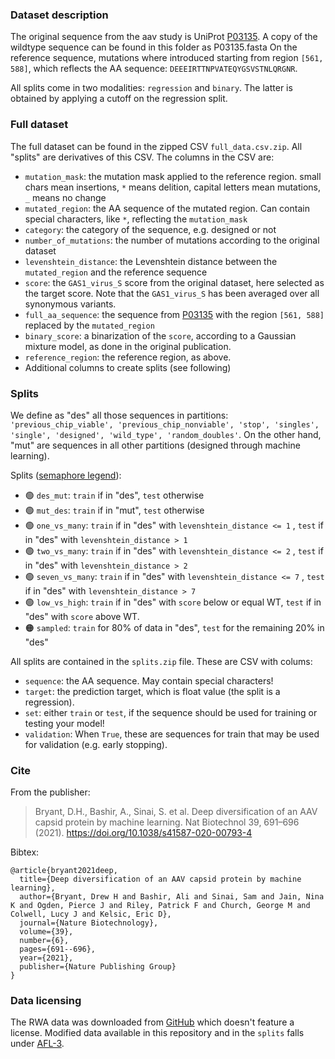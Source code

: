 ### Dataset description

The original sequence from the aav study is UniProt [P03135](https://www.uniprot.org/uniprot/P03135). A copy of the wildtype sequence can be found in this folder as P03135.fasta
On the reference sequence, mutations where introduced starting from region `[561, 588]`, which reflects the AA sequence: `DEEEIRTTNPVATEQYGSVSTNLQRGNR`.

All splits come in two modalities: `regression` and `binary`. The latter is obtained by applying a cutoff on the regression split.


### Full dataset

The full dataset can be found in the zipped CSV `full_data.csv.zip`. All "splits" are derivatives of this CSV. The columns in the CSV are:

- `mutation_mask`: the mutation mask applied to the reference region. small chars mean insertions, `*` means delition, capital letters mean mutations, `_` means no change
- `mutated_region`: the AA sequence of the mutated region. Can contain special characters, like `*`, reflecting the `mutation_mask`
- `category`: the category of the sequence, e.g. designed or not
- `number_of_mutations`: the number of mutations according to the original dataset
- `levenshtein_distance`: the Levenshtein distance between the `mutated_region` and the reference sequence
- `score`: the `GAS1_virus_S` score from the original dataset, here selected as the target score. Note that the `GAS1_virus_S` has been averaged over all synonymous variants.
- `full_aa_sequence`: the sequence from [P03135](https://www.uniprot.org/uniprot/P03135) with the region `[561, 588]` replaced by the `mutated_region`
- `binary_score`: a binarization of the `score`, according to a Gaussian mixture model, as done in the original publication.
- `reference_region`: the reference region, as above.
- Additional columns to create splits (see following)

### Splits

We define as "des" all those sequences in partitions: `'previous_chip_viable', 'previous_chip_nonviable', 'stop', 'singles', 'single', 'designed', 'wild_type', 'random_doubles'`.
On the other hand, "mut" are sequences in all other partitions (designed through machine learning).

Splits ([semaphore legend](../../README.md#split-semaphore)):
- 🟢 `des_mut`: `train` if in "des", `test` otherwise 
- 🟢 `mut_des`: `train` if in "mut", `test` otherwise
- 🟢 `one_vs_many`: `train` if in "des" with `levenshtein_distance <= 1` , `test` if in "des" with `levenshtein_distance > 1`
- 🟢 `two_vs_many`: `train` if in "des" with `levenshtein_distance <= 2` , `test` if in "des" with `levenshtein_distance > 2`
- 🟢 `seven_vs_many`: `train` if in "des" with `levenshtein_distance <= 7` , `test` if in "des" with `levenshtein_distance > 7`
- 🟢 `low_vs_high`: `train` if in "des" with `score` below or equal WT, `test` if in "des" with `score` above WT.
- 🟠 `sampled`: `train` for 80% of data in "des", `test` for the remaining 20% in "des"

All splits are contained in the `splits.zip` file. These are CSV with colums:

- `sequence`: the AA sequence. May contain special characters!
- `target`: the prediction target, which is float value (the split is a regression).
- `set`: either `train` or `test`, if the sequence should be used for training or testing your model!
- `validation`: When `True`, these are sequences for train that may be used for validation (e.g. early stopping).


### Cite
From the publisher:
> Bryant, D.H., Bashir, A., Sinai, S. et al. Deep diversification of an AAV capsid protein by machine learning. Nat Biotechnol 39, 691–696 (2021). https://doi.org/10.1038/s41587-020-00793-4

Bibtex:
```
@article{bryant2021deep,
  title={Deep diversification of an AAV capsid protein by machine learning},
  author={Bryant, Drew H and Bashir, Ali and Sinai, Sam and Jain, Nina K and Ogden, Pierce J and Riley, Patrick F and Church, George M and Colwell, Lucy J and Kelsic, Eric D},
  journal={Nature Biotechnology},
  volume={39},
  number={6},
  pages={691--696},
  year={2021},
  publisher={Nature Publishing Group}
}
```

### Data licensing

The RWA data was downloaded from [GitHub](https://github.com/churchlab/Deep_diversification_AAV/tree/main/Data) which doesn't feature a license.
Modified data available in this repository and in the `splits` falls under [AFL-3](https://opensource.org/licenses/AFL-3.0).
